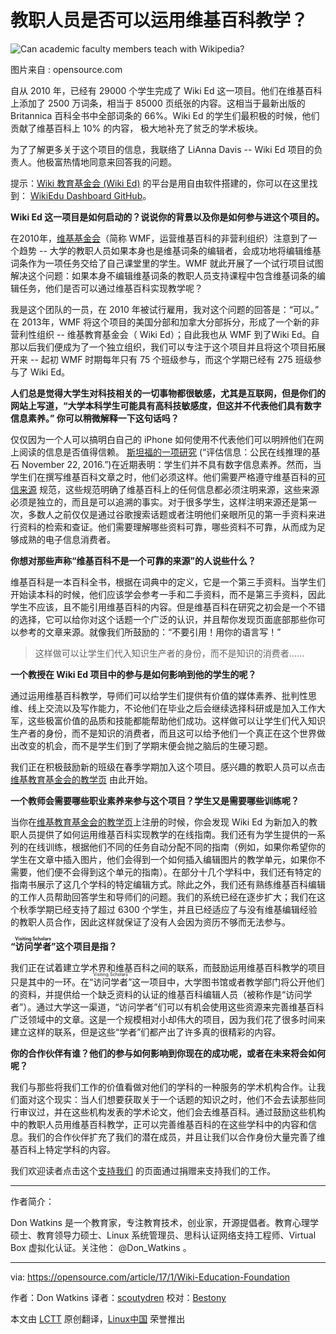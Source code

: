 教职人员是否可以运用维基百科教学？
============

![Can academic faculty members teach with Wikipedia?](https://camo.githubusercontent.com/47dfe3fec215387fa7bb1f2c038f4e78e0e2e47d/68747470733a2f2f6f70656e736f757263652e636f6d2f73697465732f64656661756c742f66696c65732f7374796c65732f696d6167652d66756c6c2d73697a652f7075626c69632f696d616765732f656475636174696f6e2f4544555f61636164656d6963735f353230783239325f6d612e706e673f69746f6b3d397846574f637436)

图片来自 : opensource.com

自从 2010 年，已经有 29000 个学生完成了 Wiki Ed 这一项目。他们在维基百科上添加了 2500 万词条，相当于 85000 页纸张的内容。这相当于最新出版的 Britannica 百科全书中全部词条的 66%。Wiki Ed 的学生们最积极的时候，他们贡献了维基百科上 10% 的内容， 极大地补充了贫乏的学术板块。

为了了解更多关于这个项目的信息，我联络了 LiAnna Davis -- Wiki Ed 项目的负责人。他极富热情地同意来回答我的问题。

提示：[Wiki 教育基金会 (Wiki Ed)](https://wikiedu.org/) 的平台是用自由软件搭建的，你可以在这里找到： [WikiEdu Dashboard GitHub](https://github.com/WikiEducationFoundation/WikiEduDashboard)。

**Wiki Ed 这一项目是如何启动的？说说你的背景以及你是如何参与进这个项目的。**

在2010年，[维基基金会](https://wikimediafoundation.org/wiki/Home)（简称 WMF，运营维基百科的非营利组织）注意到了一个趋势 -- 大学的教职人员如果本身也是维基词条的编辑者，会成功地将编辑维基词条作为一项任务交给了自己课堂里的学生。WMF 就此开展了一个试行项目试图解决这个问题：如果本身不编辑维基词条的教职人员支持课程中包含维基词条的编辑任务，他们是否可以通过维基百科实现教学呢？

我是这个团队的一员，在 2010 年被试行雇用，我对这个问题的回答是：“可以。” 在 2013年，WMF 将这个项目的美国分部和加拿大分部拆分，形成了一个新的非营利性组织 -- 维基教育基金会（ Wiki Ed）；自此我也从 WMF 到了Wiki Ed。自那以后我们便成为了一个独立组织，我们可以专注于这个项目并且将这个项目拓展开来 -- 起初 WMF 时期每年只有 75 个班级参与，而这个学期已经有 275 班级参与了 Wiki Ed。

**人们总是觉得大学生对科技相关的一切事物都很敏感，尤其是互联网，但是你们的网站上写道，“大学本科学生可能具有高科技敏感度，但这并不代表他们具有数字信息素养。” 你可以稍微解释一下这句话吗？**

仅仅因为一个人可以搞明白自己的 iPhone 如何使用不代表他们可以明辨他们在网上阅读的信息是否值得信赖。 [斯坦福的一项研究](https://sheg.stanford.edu/upload/V3LessonPlans/Executive%20Summary%2011.21.16.pdf) (“评估信息：公民在线推理的基石 November 22, 2016.”)在近期表明：学生们并不具有数字信息素养。然而，当学生们在撰写维基百科文章之时，他们必须这样。他们需要严格遵守维基百科的[可信来源](https://en.wikipedia.org/wiki/Wikipedia:Identifying_reliable_sources) 规范，这些规范明确了维基百科上的任何信息都必须注明来源，这些来源必须是独立的，而且是可以追溯的事实。对于很多学生，这样注明来源还是第一次，多数人之前仅仅是通过谷歌搜索话题或者注明他们亲眼所见的第一手资料来进行资料的检索和查证。他们需要理解哪些资料可靠，哪些资料不可靠，从而成为足够成熟的电子信息消费者。

**你想对那些声称“维基百科不是一个可靠的来源”的人说些什么？**

维基百科是一本百科全书，根据在词典中的定义，它是一个第三手资料。当学生们开始读本科的时候，他们应该学会参考一手和二手资料，而不是第三手资料，因此学生不应该，且不能引用维基百科的内容。但是维基百科在研究之初会是一个不错的选择，它可以给你对这个话题一个广泛的认识，并且帮你发现页面底部那些你可以参考的文章来源。就像我们所鼓励的：“不要引用！用你的语言写！”

> 这样做可以让学生们代入知识生产者的身份，而不是知识的消费者……

**一个教授在 Wiki Ed 项目中的参与是如何影响到他的学生的呢？**

通过运用维基百科教学，导师们可以给学生们提供有价值的媒体素养、批判性思维、线上交流以及写作能力，不论他们在毕业之后会继续选择科研或是加入工作大军，这些极富价值的品质和技能都能帮助他们成功。这样做可以让学生们代入知识生产者的身份，而不是知识的消费者，而且这可以给予他们一个真正在这个世界做出改变的机会，而不是学生们到了学期末便会抛之脑后的生硬习题。

我们正在积极鼓励新的班级在春季学期加入这个项目。感兴趣的教职人员可以点击 [维基教育基金会的教学页](https://teach.wikiedu.org/) 由此开始。

**一个教师会需要哪些职业素养来参与这个项目？学生又是需要哪些训练呢？**

当你在[维基教育基金会的教学页](http://teach.wikiedu.org/)上注册的时候，你会发现 Wiki Ed 为新加入的教职人员提供了如何运用维基百科实现教学的在线指南。我们还有为学生提供的一系列的在线训练，根据他们不同的任务自动分配不同的指南（例如，如果你希望你的学生在文章中插入图片，他们会得到一个如何插入编辑图片的教学单元，如果你不需要，他们便不会得到这个单元的指南）。在部分十几个学科中，我们还有特定的指南书展示了这几个学科的特定编辑方式。除此之外，我们还有熟练维基百科编辑的工作人员帮助回答学生和导师们的问题。我们的系统已经在逐步扩大；我们在这个秋季学期已经支持了超过 6300 个学生，并且已经适应了与没有维基编辑经验的教职人员合作，因此这样就保证了没有人会因为资历不够而无法参与。

**“<ruby>访问学者<rt>Visiting Scholars</rt></ruby>”这个项目是指？**

我们正在试着建立学术界和维基百科之间的联系，而鼓励运用维基百科教学的项目只是其中的一环。在“<ruby>访问学者<rt>Visiting Scholars</rt></ruby>”这一项目中，大学图书馆或者教学部门将公开他们的资料，并提供给一个缺乏资料的认证的维基百科编辑人员（被称作是“访问学者”）。通过大学这一渠道，“访问学者”们可以有机会使用这些资源来完善维基百科广泛领域中的文章。这是一个规模相对小却伟大的项目，因为我们花了很多时间来建立这样的联系，但是这些“学者”们都产出了许多真的很精彩的内容。

**你的合作伙伴有谁？他们的参与如何影响到你现在的成功呢，或者在未来将会如何呢？**

我们与那些将我们工作的价值看做对他们的学科的一种服务的学术机构合作。让我们面对这个现实：当人们想要获取关于一个话题的知识之时，他们不会去读那些同行审议过，并在这些机构发表的学术论文，他们会去维基百科。通过鼓励这些机构中的教职人员用维基百科教学，正可以完善维基百科的在这些学科中的内容和信息。我们的合作伙伴扩充了我们的潜在成员，并且让我们以合作身份大量完善了维基百科上特定学科的内容。

我们欢迎读者点击这个[支持我们](http://wikiedu.org/donate) 的页面通过捐赠来支持我们的工作。

***

作者简介：

Don Watkins 是一个教育家，专注教育技术，创业家，开源提倡者。教育心理学硕士、教育领导力硕士、Linux 系统管理员、思科认证网络支持工程师、Virtual Box 虚拟化认证。关注他： @Don_Watkins 。

----

via: https://opensource.com/article/17/1/Wiki-Education-Foundation

作者：Don Watkins
译者：[scoutydren](https://github.com/scoutydren)
校对：[Bestony](https://github.com/Bestony)

本文由 [LCTT](https://github.com/LCTT/TranslateProject) 原创翻译，[Linux中国](http://linux.cn/) 荣誉推出 
